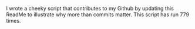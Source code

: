 I wrote a cheeky script that contributes to my Github by updating this ReadMe to illustrate why more than commits matter. This script has run 779 times.